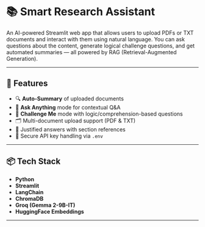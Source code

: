 # 📚 Smart Research Assistant

An AI-powered Streamlit web app that allows users to upload PDFs or TXT documents and interact with them using natural language. You can ask questions about the content, generate logical challenge questions, and get automated summaries — all powered by RAG (Retrieval-Augmented Generation).

---

## 🚀 Features

- 🔍 **Auto-Summary** of uploaded documents
- 💬 **Ask Anything** mode for contextual Q&A
- 🧠 **Challenge Me** mode with logic/comprehension-based questions
- 🗂️ Multi-document upload support (PDF & TXT)
- 🧾 Justified answers with section references
- 🔐 Secure API key handling via `.env`

---

## 📦 Tech Stack

- **Python**
- **Streamlit**
- **LangChain**
- **ChromaDB**
- **Groq (Gemma 2-9B-IT)**
- **HuggingFace Embeddings**

---

